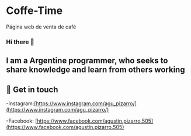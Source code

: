 # Coffe-Time
Página web de venta de café

### Hi there 👋

I am a Argentine programmer, who seeks to share knowledge and learn from others working
-------------------------------------------------------------------------------------------------------------------------------------------------------------------------
## 📲 Get in touch

-Instagram:[https://www.instagram.com/agu_pizarro/](https://www.instagram.com/agu_pizarro/)

-Facebook: [https://www.facebook.com/agustin.pizarro.505](https://www.facebook.com/agustin.pizarro.505)
